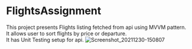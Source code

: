 # FlightsAssignment
This project presents Flights listing fetched from api using MVVM pattern.\
It allows user to sort flights by price or departure.\
It has Unit Testing setup for api.
![Screenshot_20211230-150807](https://user-images.githubusercontent.com/60220470/147739981-b3f0c1e9-4b20-41e9-8d66-268bac62e279.jpg)
